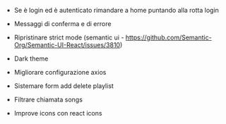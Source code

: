 * Se è login ed è autenticato rimandare a home puntando alla rotta login

* Messaggi di conferma e di errore

* Ripristinare strict mode (semantic ui - https://github.com/Semantic-Org/Semantic-UI-React/issues/3810)

* Dark theme

* Migliorare configurazione axios

* Sistemare form add delete playlist

* Filtrare chiamata songs

* Improve icons con react icons